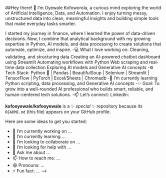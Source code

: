 ##Hey there! :wave: I’m Oyewale Kofoworola, a curious mind exploring the world of Artificial Intelligence, Data, and Automation.
 I enjoy turning messy, unstructured data into clean, meaningful insights and building simple tools that make everyday tasks smarter.
 
I started my journey in finance, where I learned the power of data-driven decisions. Now, I combine that analytical background with my growing expertise in Python, AI models, and data processing to create solutions that automate, optimize, and inspire.
-:computer: What I love working on:
Cleaning, validating, and structuring data
Creating an AI-powered chatbot dashboard using Streamlit
Automating workflows with Python
Web scraping and real-time data collection
Exploring AI models and Generative AI concepts
-:gear: Tech Stack:
 Python :snake: | Pandas | BeautifulSoup | Selenium | Streamlit | TensorFlow | PyTorch | Excel/Sheets | Chromadb
-:seedling: I’m currently learning Python scripting, data processing, and Generative AI concepts
-:sparkles: Goal:
 To grow into a well-rounded AI professional who builds smart, reliable, and human-centered tech solutions.
-:mailbox: Let’s connect:
 LinkedIn:

**kofooyewale/kofooyewale** is a ✨ _special_ ✨ repository because its `README.md` (this file) appears on your GitHub profile.

Here are some ideas to get you started:

- 🔭 I’m currently working on ...
- 🌱 I’m currently learning ...
- 👯 I’m looking to collaborate on ...
- 🤔 I’m looking for help with ...
- 💬 Ask me about ...
- 📫 How to reach me: ...
- 😄 Pronouns: ...
- ⚡ Fun fact: ...
-->

